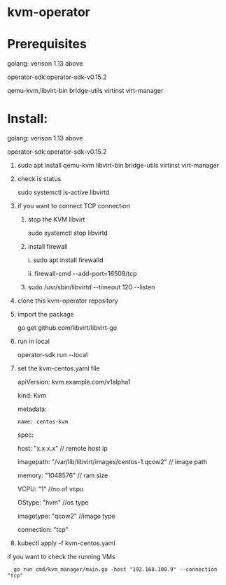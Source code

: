 # kvm-operator

# Prerequisites

   golang: verison 1.13 above

   operator-sdk:operator-sdk-v0.15.2

   qemu-kvm,libvirt-bin bridge-utils virtinst virt-manager
   
# Install:
 golang: verison 1.13 above

 operator-sdk:operator-sdk-v0.15.2
 
  1. sudo apt install qemu-kvm libvirt-bin bridge-utils virtinst virt-manager

  2. check is status 

     sudo systemctl is-active libvirtd

  3. if you want to connect TCP connection

     1. stop the KVM libvirt

         sudo systemctl stop libvirtd

     2. install firewall

        i.  sudo apt install firewalld

        ii. firewall-cmd --add-port=16509/tcp

     3. sudo /usr/sbin/libvirtd --timeout 120 --listen

  4. clone this kvm-operator repository

  5. import the package

     go get github.com/libvirt/libvirt-go

  6. run in local

     operator-sdk run --local

  6. set the kvm-centos.yaml file
     
      apiVersion: kvm.example.com/v1alpha1

      kind: Kvm

      metadata:

         name: centos-kvm

      spec:

        host: "x.x.x.x" // remote host ip

        imagepath: "/var/lib/libvirt/images/centos-1.qcow2" // image path

        memory: "1048576" // ram size

        VCPU: "1" //no of vcpu

        OStype: "hvm" //os type

        imagetype: "qcow2" //image type

        connection: "tcp"

   7. kubectl apply -f kvm-centos.yaml

   if you want to check the running VMs

      go run cmd/kvm_manager/main.go -host "192.168.100.9" --connection "tcp"
   
   
 

